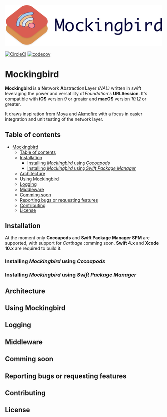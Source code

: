 <img src="images/mockingbird-logo.png">

[![CircleCI](https://circleci.com/gh/jandro-es/Mockingbird/tree/develop.svg?style=svg)](https://circleci.com/gh/jandro-es/Mockingbird/tree/develop)  [![codecov](https://codecov.io/gh/jandro-es/Mockingbird/branch/develop/graph/badge.svg)](https://codecov.io/gh/jandro-es/Mockingbird)
# Mockingbird

**Mockingbird** is a **N**etwork **A**bstraction **L**ayer *(NAL)* written in swift leveraging the power and versatility of *Foundation's* **URLSession**. It's compatible with **iOS** version *9* or greater and **macOS** version *10.12* or greater.

It draws inspiration from [Moya](https://github.com/Moya/Moya) and [Alamofire](https://github.com/Alamofire/Alamofire) with a focus in easier integration and unit testing of the network layer.

## Table of contents
- [Mockingbird](#mockingbird)
  - [Table of contents](#table-of-contents)
  - [Installation](#installation)
    - [Installing *Mockingbird* using *Cocoapods*](#installing-mockingbird-using-cocoapods)
    - [Installing *Mockingbird* using *Swift Package Manager*](#installing-mockingbird-using-swift-package-manager)
  - [Architecture](#architecture)
  - [Using Mockingbird](#using-mockingbird)
  - [Logging](#logging)
  - [Middleware](#middleware)
  - [Comming soon](#comming-soon)
  - [Reporting bugs or requesting features](#reporting-bugs-or-requesting-features)
  - [Contributing](#contributing)
  - [License](#license)

## Installation

At the moment only **Cocoapods** and **Swift Package Manager SPM** are supported, with support for *Carthage* comming soon.
**Swift 4.x** and **Xcode 10.x** are required to build it.

### Installing *Mockingbird* using *Cocoapods*

### Installing *Mockingbird* using *Swift Package Manager*

## Architecture

## Using Mockingbird

## Logging

## Middleware

## Comming soon

## Reporting bugs or requesting features

## Contributing

## License
